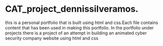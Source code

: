 # CAT_project_dennissilveramos.
this is a personal portfolio that is built using html and css.Each file contains content that has been used in making this portfolio. In the portfolio under projects there is a project of an attempt in building an animated cyber security company website using html and css
